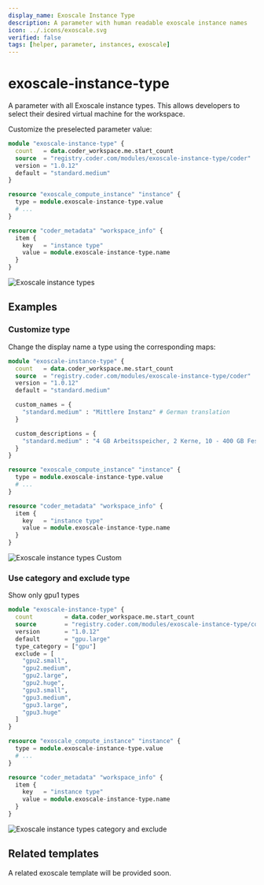 ```yaml
---
display_name: Exoscale Instance Type
description: A parameter with human readable exoscale instance names
icon: ../.icons/exoscale.svg
verified: false
tags: [helper, parameter, instances, exoscale]
---
```


# exoscale-instance-type

A parameter with all Exoscale instance types. This allows developers to select
their desired virtual machine for the workspace.

Customize the preselected parameter value:

```tf
module "exoscale-instance-type" {
  count   = data.coder_workspace.me.start_count
  source  = "registry.coder.com/modules/exoscale-instance-type/coder"
  version = "1.0.12"
  default = "standard.medium"
}

resource "exoscale_compute_instance" "instance" {
  type = module.exoscale-instance-type.value
  # ...
}

resource "coder_metadata" "workspace_info" {
  item {
    key   = "instance type"
    value = module.exoscale-instance-type.name
  }
}
```

![Exoscale instance types](../.images/exoscale-instance-types.png)

## Examples

### Customize type

Change the display name a type using the corresponding maps:

```tf
module "exoscale-instance-type" {
  count   = data.coder_workspace.me.start_count
  source  = "registry.coder.com/modules/exoscale-instance-type/coder"
  version = "1.0.12"
  default = "standard.medium"

  custom_names = {
    "standard.medium" : "Mittlere Instanz" # German translation
  }

  custom_descriptions = {
    "standard.medium" : "4 GB Arbeitsspeicher, 2 Kerne, 10 - 400 GB Festplatte" # German translation
  }
}

resource "exoscale_compute_instance" "instance" {
  type = module.exoscale-instance-type.value
  # ...
}

resource "coder_metadata" "workspace_info" {
  item {
    key   = "instance type"
    value = module.exoscale-instance-type.name
  }
}
```

![Exoscale instance types Custom](../.images/exoscale-instance-custom.png)

### Use category and exclude type

Show only gpu1 types

```tf
module "exoscale-instance-type" {
  count         = data.coder_workspace.me.start_count
  source        = "registry.coder.com/modules/exoscale-instance-type/coder"
  version       = "1.0.12"
  default       = "gpu.large"
  type_category = ["gpu"]
  exclude = [
    "gpu2.small",
    "gpu2.medium",
    "gpu2.large",
    "gpu2.huge",
    "gpu3.small",
    "gpu3.medium",
    "gpu3.large",
    "gpu3.huge"
  ]
}

resource "exoscale_compute_instance" "instance" {
  type = module.exoscale-instance-type.value
  # ...
}

resource "coder_metadata" "workspace_info" {
  item {
    key   = "instance type"
    value = module.exoscale-instance-type.name
  }
}
```

![Exoscale instance types category and exclude](../.images/exoscale-instance-exclude.png)

## Related templates

A related exoscale template will be provided soon.
